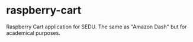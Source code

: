 # raspberry-cart
Raspberry Cart application for SEDU. The same as "Amazon Dash" but for academical purposes.
